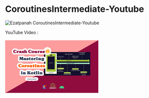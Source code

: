 # CoroutinesIntermediate-Youtube
<img alt="Ezatpanah CoroutinesIntermediate-Youtube" src="https://emojipedia-us.s3.amazonaws.com/content/2020/04/05/yt.png" width="3%"></a>

YouTube Video :
<br>  
<a href="" target="_blank"><img alt="Ezatpanah CoroutinesIntermediate-Youtube" src="Coroutines-cover.jpg" width="60%"></a>
<br>
